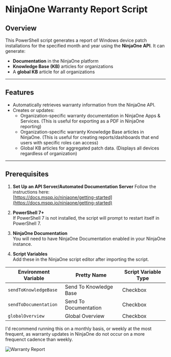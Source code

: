 # **NinjaOne Warranty Report Script**

## **Overview**
This PowerShell script generates a report of Windows device patch installations for the specified month and year using the **NinjaOne API**. It can generate:
- **Documentation** in the NinjaOne platform
- **Knowledge Base (KB)** articles for organizations
- A **global KB** article for all organizations

---

## **Features**
- Automatically retrieves warranty information from the NinjaOne API.
- Creates or updates:
  - Organization-specific warranty documentation in NinjaOne Apps & Services. (This is useful for exporting as a PDF in NinjaOne reporting)
  - Organization-specific warranty Knowledge Base articles in NinjaOne. (This is useful for creating reports/dashboards that end users with specific roles can access)
  - Global KB articles for aggregated patch data. (Displays all devices regardless of organization)

---

## Prerequisites

1. **Set Up an API Server/Automated Documentation Server**
   Follow the instructions here:  
   [https://docs.mspp.io/ninjaone/getting-started](https://docs.mspp.io/ninjaone/getting-started)

2. **PowerShell 7+**  
   If PowerShell 7 is not installed, the script will prompt to restart itself in PowerShell 7.

3. **NinjaOne Documentation**  
   You will need to have NinjaOne Documentation enabled in your NinjaOne instance.

4. **Script Variables**  
   Add these in the NinjaOne script editor after importing the script.


| Environment Variable   | Pretty Name            | Script Variable Type   |
|------------------------|------------------------|--------|
| `sendToKnowledgeBase`  | Send To Knowledge Base | Checkbox |
| `sendToDocumentation`  | Send To Documentation  | Checkbox |
| `globalOverview`       | Global Overview        | Checkbox |

I'd recommend running this on a monthly basis, or weekly at the most frequent, as warranty updates in NinjaOne do not occur on a more frequenct cadence than weekly.

![Warranty Report](https://github.com/jeffhunterninja/NinjaOne-Scripts/blob/main/Warranty%20Reporting/warrantyreport.png?raw=true)

